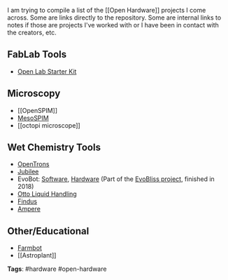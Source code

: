 I am trying to compile a list of the [[Open Hardware]] projects I come across. Some are links directly to the repository. Some are internal links to notes if those are projects I've worked with or I have been in contact with the creators, etc. 
## FabLab Tools
- [Open Lab Starter Kit](https://github.com/Open-Lab-Starter-Kit?ref=openscienceshop.org)

## Microscopy
- [[OpenSPIM]]
- [MesoSPIM](https://github.com/mesoSPIM)
- [[octopi microscope]]

## Wet Chemistry Tools
- [OpenTrons](https://github.com/Opentrons)
- [Jubilee](https://github.com/machineagency/jubilee)
- EvoBot: [Software](https://bitbucket.org/afaina/evobliss-software/src/master/), [Hardware](https://bitbucket.org/afaina/evobliss-hardware/src/master/) (Part of the [EvoBliss project](https://blogit.itu.dk/evoblissproject/), finished in 2018) 
- [Otto Liquid Handling](https://github.com/DrD-Flo/OTTO)
- [Findus](https://github.com/FBarthels/FINDUS)
- [Ampere](https://github.com/Jehadabed/AMPERE)
## Other/Educational
- [Farmbot](https://github.com/farmbot)
- [[Astroplant]]


**Tags**: #hardware #open-hardware 